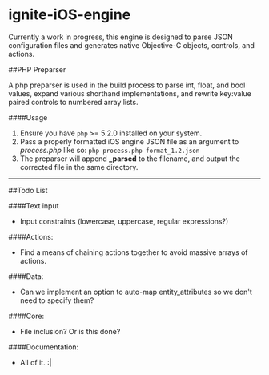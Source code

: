 ignite-iOS-engine
=================

Currently a work in progress, this engine is designed to parse JSON configuration files and generates native Objective-C objects, controls, and actions.

##PHP Preparser

A php preparser is used in the build process to parse int, float, and bool values, expand various shorthand implementations, and rewrite key:value paired controls to numbered array lists.

####Usage

 1. Ensure you have `php` >= 5.2.0 installed on your system.
 2. Pass a properly formatted iOS engine JSON file as an argument to *process.php* like so:
    `php process.php format_1.2.json`
 3. The preparser will append **_parsed** to the filename, and output the corrected file in the same directory.

---

##Todo List

####Text input

- Input constraints (lowercase, uppercase, regular expressions?)

####Actions:

- Find a means of chaining actions together to avoid massive arrays of actions.

####Data:

- Can we implement an option to auto-map entity_attributes so we don't need to specify them?

####Core:

- File inclusion? Or is this done?

####Documentation:

- All of it. :|